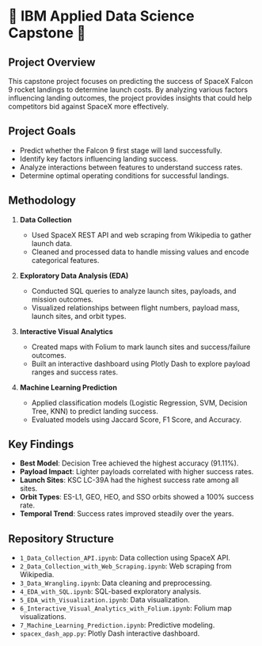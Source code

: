 # 🚀 IBM Applied Data Science Capstone 🚀

## Project Overview
This capstone project focuses on predicting the success of SpaceX Falcon 9 rocket landings to determine launch costs. By analyzing various factors influencing landing outcomes, the project provides insights that could help competitors bid against SpaceX more effectively.

## Project Goals
- Predict whether the Falcon 9 first stage will land successfully.
- Identify key factors influencing landing success.
- Analyze interactions between features to understand success rates.
- Determine optimal operating conditions for successful landings.

## Methodology
1. **Data Collection**  
   - Used SpaceX REST API and web scraping from Wikipedia to gather launch data.
   - Cleaned and processed data to handle missing values and encode categorical features.

2. **Exploratory Data Analysis (EDA)**  
   - Conducted SQL queries to analyze launch sites, payloads, and mission outcomes.
   - Visualized relationships between flight numbers, payload mass, launch sites, and orbit types.

3. **Interactive Visual Analytics**  
   - Created maps with Folium to mark launch sites and success/failure outcomes.
   - Built an interactive dashboard using Plotly Dash to explore payload ranges and success rates.

4. **Machine Learning Prediction**  
   - Applied classification models (Logistic Regression, SVM, Decision Tree, KNN) to predict landing success.
   - Evaluated models using Jaccard Score, F1 Score, and Accuracy.

## Key Findings
- **Best Model**: Decision Tree achieved the highest accuracy (91.11%).
- **Payload Impact**: Lighter payloads correlated with higher success rates.
- **Launch Sites**: KSC LC-39A had the highest success rate among all sites.
- **Orbit Types**: ES-L1, GEO, HEO, and SSO orbits showed a 100% success rate.
- **Temporal Trend**: Success rates improved steadily over the years.

## Repository Structure
- `1_Data_Collection_API.ipynb`: Data collection using SpaceX API.
- `2_Data_Collection_with_Web_Scraping.ipynb`: Web scraping from Wikipedia.
- `3_Data_Wrangling.ipynb`: Data cleaning and preprocessing.
- `4_EDA_with_SQL.ipynb`: SQL-based exploratory analysis.
- `5_EDA_with_Visualization.ipynb`: Data visualization.
- `6_Interactive_Visual_Analytics_with_Folium.ipynb`: Folium map visualizations.
- `7_Machine_Learning_Prediction.ipynb`: Predictive modeling.
- `spacex_dash_app.py`: Plotly Dash interactive dashboard.
